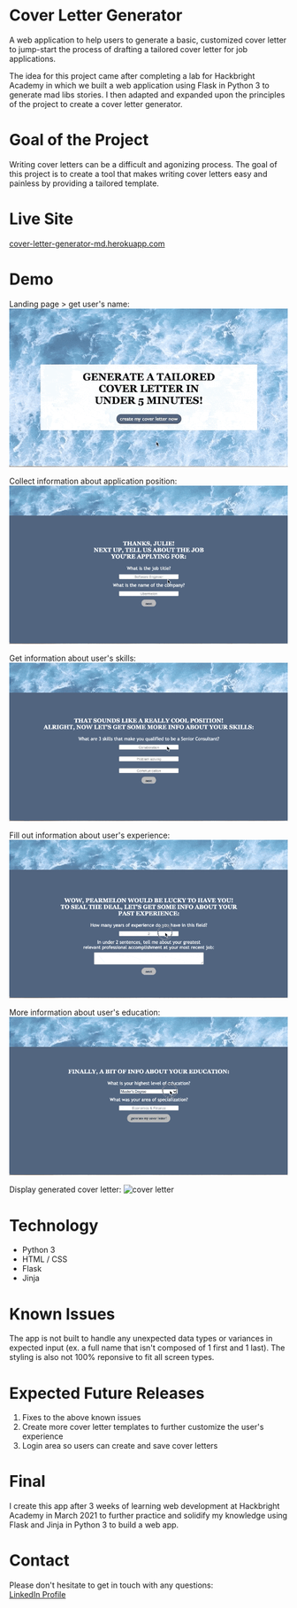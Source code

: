 # Cover Letter Generator

A web application to help users to generate a basic, customized cover letter to jump-start the process of drafting a tailored cover letter for job applications. 

The idea for this project came after completing a lab for Hackbright Academy in which we built a web application using Flask in Python 3 to generate mad libs stories. I then adapted and expanded upon the principles of the project to create a cover letter generator. 

# Goal of the Project

Writing cover letters can be a difficult and agonizing process. The goal of this project is to create a tool that makes writing cover letters easy and painless by providing a tailored template.

# Live Site
[cover-letter-generator-md.herokuapp.com](https://cover-letter-generator-md.herokuapp.com/)

# Demo
Landing page > get user's name:
![landing page](/demo/start.gif)

Collect information about application position:
![position info](/demo/job.gif)

Get information about user's skills:
![skills info](/demo/skill.gif)

Fill out information about user's experience:
![experience info](/demo/experience.gif)

More information about user's education:
![education info](/demo/education.gif)

Display generated cover letter:
![cover letter](/demo/cover-letter.gif)

# Technology

- Python 3 
- HTML / CSS
- Flask 
- Jinja

# Known Issues

The app is not built to handle any unexpected data types or variances in expected input (ex. a full name that isn't composed of 1 first and 1 last). The styling is also not 100% reponsive to fit all screen types.  

# Expected Future Releases

1. Fixes to the above known issues
2. Create more cover letter templates to further customize the user's experience 
3. Login area so users can create and save cover letters 

# Final
 
I create this app after 3 weeks of learning web development at Hackbright Academy in March 2021 to further practice and solidify my knowledge using Flask and Jinja in Python 3 to build a web app.

# Contact

Please don't hesitate to get in touch with any questions:\
[LinkedIn Profile](https://www.linkedin.com/in/missydavies/)
